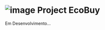 # ![image](https://github.com/user-attachments/assets/ca40d210-06f6-4337-a788-2853ae3a17f4) Project EcoBuy

Em Desenvolvimento...
